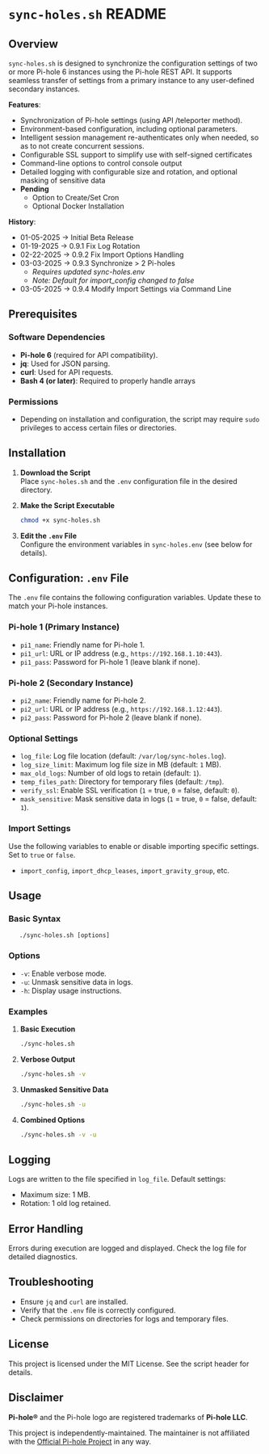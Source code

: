 # `sync-holes.sh` README

## Overview

`sync-holes.sh` is designed to synchronize the configuration settings of two or more Pi-hole 6 instances using the Pi-hole REST API. It supports seamless transfer of settings from a primary instance to any user-defined secondary instances.

**Features**:
- Synchronization of Pi-hole settings (using API /teleporter method).
- Environment-based configuration, including optional parameters.
- Intelligent session management re-authenticates only when needed, so as to not create concurrent sessions.
- Configurable SSL support to simplify use with self-signed certificates
- Command-line options to control console output
- Detailed logging with configurable size and rotation, and optional masking of sensitive data
- **Pending**
    - Option to Create/Set Cron
    - Optional Docker Installation
      
 **History**:
 - 01-05-2025 → Initial Beta Release
 - 01-19-2025 → 0.9.1 Fix Log Rotation
 - 02-22-2025 → 0.9.2 Fix Import Options Handling
 - 03-03-2025 → 0.9.3 Synchronize > 2 Pi-holes 
     - *Requires updated sync-holes.env*
     - *Note: Default for import_config changed to false*
 - 03-05-2025 → 0.9.4 Modify Import Settings via Command Line 

## Prerequisites

### Software Dependencies
- **Pi-hole 6** (required for API compatibility).
- **jq**: Used for JSON parsing.
- **curl**: Used for API requests.
- **Bash 4 (or later)**: Required to properly handle arrays 

### Permissions
- Depending on installation and configuration, the script may require `sudo` privileges to access certain files or directories.

## Installation

1. **Download the Script**  
   Place `sync-holes.sh` and the `.env` configuration file in the desired directory.

2. **Make the Script Executable**  
   ```bash
   chmod +x sync-holes.sh

3. **Edit the `.env` File**  
   Configure the environment variables in `sync-holes.env` (see below for details).

## Configuration: `.env` File

The `.env` file contains the following configuration variables. Update these to match your Pi-hole instances.

### Pi-hole 1 (Primary Instance)
- `pi1_name`: Friendly name for Pi-hole 1.
- `pi1_url`: URL or IP address (e.g., `https://192.168.1.10:443`).
- `pi1_pass`: Password for Pi-hole 1 (leave blank if none).

### Pi-hole 2 (Secondary Instance)
- `pi2_name`: Friendly name for Pi-hole 2.
- `pi2_url`: URL or IP address (e.g., `https://192.168.1.12:443`).
- `pi2_pass`: Password for Pi-hole 2 (leave blank if none).

### Optional Settings
- `log_file`: Log file location (default: `/var/log/sync-holes.log`).
- `log_size_limit`: Maximum log file size in MB (default: `1` MB).
- `max_old_logs`: Number of old logs to retain (default: `1`).
- `temp_files_path`: Directory for temporary files (default: `/tmp`).
- `verify_ssl`: Enable SSL verification (`1` = true, `0` = false, default: `0`).
- `mask_sensitive`: Mask sensitive data in logs (`1` = true, `0` = false, default: `1`).

### Import Settings
Use the following variables to enable or disable importing specific settings. Set to `true` or `false`.

- `import_config`, `import_dhcp_leases`, `import_gravity_group`, etc.

## Usage

### Basic Syntax    
       ./sync-holes.sh [options]

   
### Options
- `-v`: Enable verbose mode.
- `-u`: Unmask sensitive data in logs.
- `-h`: Display usage instructions.

### Examples
1. **Basic Execution**
   ```bash
   ./sync-holes.sh

2. **Verbose Output**
   ```bash
   ./sync-holes.sh -v

3. **Unmasked Sensitive Data**
   ```bash
   ./sync-holes.sh -u

4. **Combined Options**
   ```bash
   ./sync-holes.sh -v -u

## Logging

Logs are written to the file specified in `log_file`. Default settings:
- Maximum size: 1 MB.
- Rotation: 1 old log retained.

## Error Handling

Errors during execution are logged and displayed. Check the log file for detailed diagnostics.

## Troubleshooting

- Ensure `jq` and `curl` are installed.
- Verify that the `.env` file is correctly configured.
- Check permissions on directories for logs and temporary files.

## License

This project is licensed under the MIT License. See the script header for details.

## Disclaimer

**Pi-hole®**  and the Pi-hole logo are registered trademarks of **Pi-hole LLC**.

This project is independently-maintained. The maintainer is not affiliated with the [Official Pi-hole Project](https://github.com/pi-hole) in any way.







